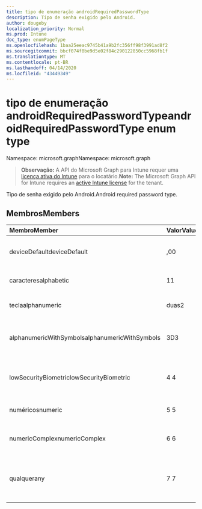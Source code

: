 ```yaml
---
title: tipo de enumeração androidRequiredPasswordType
description: Tipo de senha exigido pelo Android.
author: dougeby
localization_priority: Normal
ms.prod: Intune
doc_type: enumPageType
ms.openlocfilehash: 1baa25eeac9745b41a9b2fc356ff98f3991ad8f2
ms.sourcegitcommit: bbcf074f0be9d5e02f84c290122850cc5968fb1f
ms.translationtype: MT
ms.contentlocale: pt-BR
ms.lasthandoff: 04/14/2020
ms.locfileid: "43449349"
---
```

# <a name="androidrequiredpasswordtype-enum-type"></a><span data-ttu-id="1f688-103">tipo de enumeração androidRequiredPasswordType</span><span class="sxs-lookup"><span data-stu-id="1f688-103">androidRequiredPasswordType enum type</span></span>

<span data-ttu-id="1f688-104">Namespace: microsoft.graph</span><span class="sxs-lookup"><span data-stu-id="1f688-104">Namespace: microsoft.graph</span></span>

> <span data-ttu-id="1f688-105">**Observação:** A API do Microsoft Graph para Intune requer uma [licença ativa do Intune](https://go.microsoft.com/fwlink/?linkid=839381) para o locatário.</span><span class="sxs-lookup"><span data-stu-id="1f688-105">**Note:** The Microsoft Graph API for Intune requires an [active Intune license](https://go.microsoft.com/fwlink/?linkid=839381) for the tenant.</span></span>

<span data-ttu-id="1f688-106">Tipo de senha exigido pelo Android.</span><span class="sxs-lookup"><span data-stu-id="1f688-106">Android required password type.</span></span>

## <a name="members"></a><span data-ttu-id="1f688-107">Membros</span><span class="sxs-lookup"><span data-stu-id="1f688-107">Members</span></span>
|<span data-ttu-id="1f688-108">Membro</span><span class="sxs-lookup"><span data-stu-id="1f688-108">Member</span></span>|<span data-ttu-id="1f688-109">Valor</span><span class="sxs-lookup"><span data-stu-id="1f688-109">Value</span></span>|<span data-ttu-id="1f688-110">Descrição</span><span class="sxs-lookup"><span data-stu-id="1f688-110">Description</span></span>|
|:---|:---|:---|
|<span data-ttu-id="1f688-111">deviceDefault</span><span class="sxs-lookup"><span data-stu-id="1f688-111">deviceDefault</span></span>|<span data-ttu-id="1f688-112">,0</span><span class="sxs-lookup"><span data-stu-id="1f688-112">0</span></span>|<span data-ttu-id="1f688-113">Valor padrão do dispositivo, sem intenção.</span><span class="sxs-lookup"><span data-stu-id="1f688-113">Device default value, no intent.</span></span>|
|<span data-ttu-id="1f688-114">caracteres</span><span class="sxs-lookup"><span data-stu-id="1f688-114">alphabetic</span></span>|<span data-ttu-id="1f688-115">1</span><span class="sxs-lookup"><span data-stu-id="1f688-115">1</span></span>|<span data-ttu-id="1f688-116">Senha alfabética necessária.</span><span class="sxs-lookup"><span data-stu-id="1f688-116">Alphabetic password required.</span></span>|
|<span data-ttu-id="1f688-117">tecla</span><span class="sxs-lookup"><span data-stu-id="1f688-117">alphanumeric</span></span>|<span data-ttu-id="1f688-118">duas</span><span class="sxs-lookup"><span data-stu-id="1f688-118">2</span></span>|<span data-ttu-id="1f688-119">Senha alfanumérica obrigatória.</span><span class="sxs-lookup"><span data-stu-id="1f688-119">Alphanumeric password required.</span></span>|
|<span data-ttu-id="1f688-120">alphanumericWithSymbols</span><span class="sxs-lookup"><span data-stu-id="1f688-120">alphanumericWithSymbols</span></span>|<span data-ttu-id="1f688-121">3D</span><span class="sxs-lookup"><span data-stu-id="1f688-121">3</span></span>|<span data-ttu-id="1f688-122">Alfanumérica com símbolos de senha necessários.</span><span class="sxs-lookup"><span data-stu-id="1f688-122">Alphanumeric with symbols password required.</span></span>|
|<span data-ttu-id="1f688-123">lowSecurityBiometric</span><span class="sxs-lookup"><span data-stu-id="1f688-123">lowSecurityBiometric</span></span>|<span data-ttu-id="1f688-124">4 </span><span class="sxs-lookup"><span data-stu-id="1f688-124">4</span></span>|<span data-ttu-id="1f688-125">Senha com base em Biometria de segurança baixa necessária.</span><span class="sxs-lookup"><span data-stu-id="1f688-125">Low security biometrics based password required.</span></span>|
|<span data-ttu-id="1f688-126">numéricos</span><span class="sxs-lookup"><span data-stu-id="1f688-126">numeric</span></span>|<span data-ttu-id="1f688-127">5 </span><span class="sxs-lookup"><span data-stu-id="1f688-127">5</span></span>|<span data-ttu-id="1f688-128">Senha numérica obrigatória.</span><span class="sxs-lookup"><span data-stu-id="1f688-128">Numeric password required.</span></span>|
|<span data-ttu-id="1f688-129">numericComplex</span><span class="sxs-lookup"><span data-stu-id="1f688-129">numericComplex</span></span>|<span data-ttu-id="1f688-130">6 </span><span class="sxs-lookup"><span data-stu-id="1f688-130">6</span></span>|<span data-ttu-id="1f688-131">Senha numérica complexa obrigatória.</span><span class="sxs-lookup"><span data-stu-id="1f688-131">Numeric complex password required.</span></span>|
|<span data-ttu-id="1f688-132">qualquer</span><span class="sxs-lookup"><span data-stu-id="1f688-132">any</span></span>|<span data-ttu-id="1f688-133">7 </span><span class="sxs-lookup"><span data-stu-id="1f688-133">7</span></span>|<span data-ttu-id="1f688-134">Uma senha ou um padrão é necessário, e qualquer um é aceitável.</span><span class="sxs-lookup"><span data-stu-id="1f688-134">A password or pattern is required, and any is acceptable.</span></span>|








